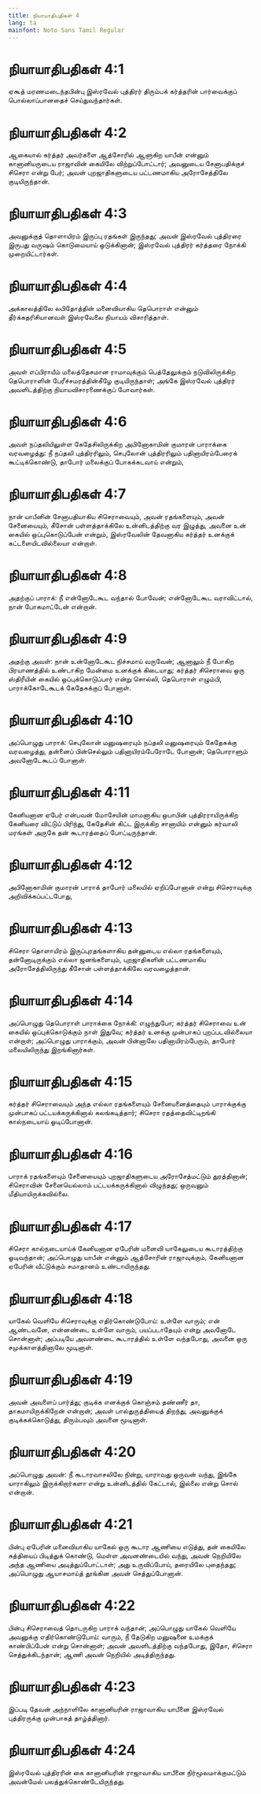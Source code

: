 ```yaml
---
title: நியாயாதிபதிகள் 4
lang: ta
mainfont: Noto Sans Tamil Regular
---
```


# நியாயாதிபதிகள் 4:1

ஏகூத் மரணமடைந்தபின்பு இஸ்ரவேல் புத்திரர் திரும்பக் கர்த்தரின் பார்வைக்குப் பொல்லாப்பானதைச் செய்துவந்தார்கள்.

# நியாயாதிபதிகள் 4:2

ஆகையால் கர்த்தர் அவர்களை ஆத்சோரில் ஆளுகிற யாபீன் என்னும் கானானியருடைய ராஜாவின் கையிலே விற்றுப்போட்டார்; அவனுடைய சேனாபதிக்குச் சிசெரா என்று பேர்; அவன் புறஜாதிகளுடைய பட்டணமாகிய அரோசேத்திலே குடியிருந்தான்.

# நியாயாதிபதிகள் 4:3

அவனுக்குத் தொளாயிரம் இருப்பு ரதங்கள் இருந்தது; அவன் இஸ்ரவேல் புத்திரரை இருபது வருஷம் கொடுமையாய் ஒடுக்கினான்; இஸ்ரவேல் புத்திரர் கர்த்தரை நோக்கி முறையிட்டார்கள்.

# நியாயாதிபதிகள் 4:4

அக்காலத்திலே லபிதோத்தின் மனைவியாகிய தெபொராள் என்னும் தீர்க்கதரிசியானவள் இஸ்ரவேலை நியாயம் விசாரித்தாள்.

# நியாயாதிபதிகள் 4:5

அவள் எப்பிராயீம் மலைத்தேசமான ராமாவுக்கும் பெத்தேலுக்கும் நடுவிலிருக்கிற தெபொராளின் பேரீச்சமரத்தின்கீழே குடியிருந்தாள்; அங்கே இஸ்ரவேல் புத்திரர் அவளிடத்திற்கு நியாயவிசாரணைக்குப் போவார்கள்.

# நியாயாதிபதிகள் 4:6

அவள் நப்தலியிலுள்ள கேதேசிலிருக்கிற அபினோகாமின் குமாரன் பாராக்கை வரவழைத்து: நீ நப்தலி புத்திரரிலும், செபுலோன் புத்திரரிலும் பதினாயிரம்பேரைக் கூட்டிக்கொண்டு, தாபோர் மலைக்குப் போகக்கடவாய் என்றும்,

# நியாயாதிபதிகள் 4:7

நான் யாபீனின் சேனாபதியாகிய சிசெராவையும், அவன் ரதங்களையும், அவன் சேனையையும், கீசோன் பள்ளத்தாக்கிலே உன்னிடத்திற்கு வர இழுத்து, அவனை உன் கையில் ஒப்புகொடுப்பேன் என்றும், இஸ்ரவேலின் தேவனாகிய கர்த்தர் உனக்குக் கட்டளையிடவில்லையா என்றாள்.

# நியாயாதிபதிகள் 4:8

அதற்குப் பாராக்: நீ என்னோடேகூட வந்தால் போவேன்; என்னோடேகூட வராவிட்டால், நான் போகமாட்டேன் என்றான்.

# நியாயாதிபதிகள் 4:9

அதற்கு அவள்: நான் உன்னோடேகூட நிச்சமாய் வருவேன்; ஆனாலும் நீ போகிற பிரயாணத்தில் உண்டாகிற மேன்மை உனக்குக் கிடையாது; கர்த்தர் சிசெராவை ஒரு ஸ்திரீயின் கையில் ஒப்புக்கொடுப்பார் என்று சொல்லி, தெபொராள் எழும்பி, பாராக்கோடேகூடக் கேதேசுக்குப் போனாள்.

# நியாயாதிபதிகள் 4:10

அப்பொழுது பாராக்: செபுலோன் மனுஷரையும் நப்தலி மனுஷரையும் கேதேசுக்கு வரவழைத்து, தன்னைப் பின்செல்லும் பதினாயிரம்பேரோடே போனான்; தெபொராளும் அவனோடேகூடப் போனாள்.

# நியாயாதிபதிகள் 4:11

கேனியனான ஏபேர் என்பவன் மோசேயின் மாமனாகிய ஒபாபின் புத்திரராயிருக்கிற கேனியரை விட்டுப் பிரிந்து, கேதேசின் கிட்ட இருக்கிற சானாயிம் என்னும் கர்வாலி மரங்கள் அருகே தன் கூடாரத்தைப் போட்டிருந்தான்.

# நியாயாதிபதிகள் 4:12

அபினோகாமின் குமாரன் பாராக் தாபோர் மலையில் ஏறிப்போனான் என்று சிசெராவுக்கு அறிவிக்கப்பட்டபோது,

# நியாயாதிபதிகள் 4:13

சிசெரா தொளாயிரம் இருப்புரதங்களாகிய தன்னுடைய எல்லா ரதங்களையும், தன்னோடிருக்கும் எல்லா ஜனங்களையும், புறஜாதிகளின் பட்டணமாகிய அரோசேத்திலிருந்து கீசோன் பள்ளத்தாக்கிலே வரவழைத்தான்.

# நியாயாதிபதிகள் 4:14

அப்பொழுது தெபொராள் பாராக்கை நோக்கி: எழுந்துபோ; கர்த்தர் சிசெராவை உன் கையில் ஒப்புக்கொடுக்கும் நாள் இதுவே; கர்த்தர் உனக்கு முன்பாகப் புறப்படவில்லையா என்றாள்; அப்பொழுது பாராக்கும், அவன் பின்னாலே பதினாயிரம்பேரும், தாபோர் மலையிலிருந்து இறங்கினார்கள்.

# நியாயாதிபதிகள் 4:15

கர்த்தர் சிசெராவையும் அந்த எல்லா ரதங்களையும் சேனையனைத்தையும் பாராக்குக்கு முன்பாகப் பட்டயக்கருக்கினால் கலங்கடித்தார்; சிசெரா ரதத்தைவிட்டிறங்கி கால்நடையாய் ஓடிப்போனான்.

# நியாயாதிபதிகள் 4:16

பாராக் ரதங்களையும் சேனையையும் புறஜாதிகளுடைய அரோசேத்மட்டும் துரத்தினான்; சிசெராவின் சேனையெல்லாம் பட்டயக்கருக்கினால் விழுந்தது; ஒருவனும் மீதியாயிருக்கவில்லை.

# நியாயாதிபதிகள் 4:17

சிசெரா கால்நடையாய்க் கேனியனான ஏபேரின் மனைவி யாகேலுடைய கூடாரத்திற்கு ஓடிவந்தான்; அப்பொழுது யாபீன் என்னும் ஆத்சோரின் ராஜாவுக்கும், கேனியனான ஏபேரின் வீட்டுக்கும் சமாதானம் உண்டாயிருந்தது.

# நியாயாதிபதிகள் 4:18

யாகேல் வெளியே சிசெராவுக்கு எதிர்கொண்டுபோய்: உள்ளே வாரும்; என் ஆண்டவனே, என்னண்டை உள்ளே வாரும், பயப்படாதேயும் என்று அவனோடே சொன்னாள்; அப்படியே அவளண்டை கூடாரத்தில் உள்ளே வந்தபோது, அவனை ஒரு சமுக்காளத்தினாலே மூடினாள்.

# நியாயாதிபதிகள் 4:19

அவன் அவளைப் பார்த்து; குடிக்க எனக்குக் கொஞ்சம் தண்ணீர் தா, தாகமாயிருக்கிறேன் என்றான்; அவள் பால்துருத்தியைத் திறந்து, அவனுக்குக் குடிக்கக்கொடுத்து, திரும்பவும் அவனை மூடினாள்.

# நியாயாதிபதிகள் 4:20

அப்பொழுது அவன்: நீ கூடாரவாசலிலே நின்று, யாராவது ஒருவன் வந்து, இங்கே யாராகிலும் இருக்கிறார்களா என்று உன்னிடத்தில் கேட்டால், இல்லை என்று சொல் என்றான்.

# நியாயாதிபதிகள் 4:21

பின்பு ஏபேரின் மனைவியாகிய யாகேல் ஒரு கூடார ஆணியை எடுத்து, தன் கையிலே சுத்தியைப் பிடித்துக் கொண்டு, மெள்ள அவனண்டையில் வந்து, அவன் நெறியிலே அந்த ஆணியை அடித்துப்போட்டாள்; அது உருவிப்போய், தரையிலே புதைந்தது; அப்பொழுது ஆயாசமாய்த் தூங்கின அவன் செத்துப்போனான்.

# நியாயாதிபதிகள் 4:22

பின்பு சிசெராவைத் தொடருகிற பாராக் வந்தான்; அப்பொழுது யாகேல் வெளியே அவனுக்கு எதிர்கொண்டுபோய்: வாரும், நீ தேடுகிற மனுஷனை உமக்குக் காண்பிப்பேன் என்று சொன்னாள்; அவன் அவளிடத்திற்கு வந்தபோது, இதோ, சிசெரா செத்துக்கிடந்தான்; ஆணி அவன் நெறியில் அடித்திருந்தது.

# நியாயாதிபதிகள் 4:23

இப்படி தேவன் அந்நாளிலே கானானியரின் ராஜாவாகிய யாபீனை இஸ்ரவேல் புத்திரருக்கு முன்பாகத் தாழ்த்தினார்.

# நியாயாதிபதிகள் 4:24

இஸ்ரவேல் புத்திரரின் கை கானானியரின் ராஜாவாகிய யாபீனை நிர்மூலமாக்குமட்டும் அவன்மேல் பலத்துக்கொண்டேயிருந்தது.

